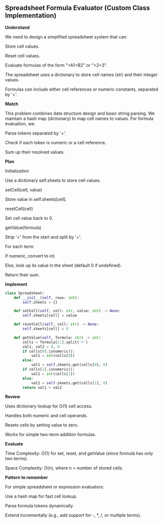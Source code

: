 ## Spreadsheet Formula Evaluator (Custom Class Implementation)

**Understand**

We need to design a simplified spreadsheet system that can:

Store cell values.

Reset cell values.

Evaluate formulas of the form "=A1+B2" or "=2+3".

The spreadsheet uses a dictionary to store cell names (str) and their integer values.

Formulas can include either cell references or numeric constants, separated by '+'.

**Match**

This problem combines data structure design and basic string parsing.
We maintain a hash map (dictionary) to map cell names to values.
For formula evaluation, we:

Parse tokens separated by '+'.

Check if each token is numeric or a cell reference.

Sum up their resolved values.

**Plan**

Initialization

Use a dictionary self.sheets to store cell values.

setCell(cell, value)

Store value in self.sheets[cell].

resetCell(cell)

Set cell value back to 0.

getValue(formula)

Strip '=' from the start and split by '+'.

For each term:

If numeric, convert to int.

Else, look up its value in the sheet (default 0 if undefined).

Return their sum.

**Implement**

```py
class Spreadsheet:
    def __init__(self, rows: int):
        self.sheets = {}

    def setCell(self, cell: str, value: int) -> None:
        self.sheets[cell] = value

    def resetCell(self, cell: str) -> None:
        self.sheets[cell] = 0

    def getValue(self, formula: str) -> int:
        cells = formula[1:].split('+')
        val1, val2 = 0, 0
        if cells[0].isnumeric():
            val1 = int(cells[0])
        else:
            val1 = self.sheets.get(cells[0], 0)
        if cells[1].isnumeric():
            val2 = int(cells[1])
        else:
            val2 = self.sheets.get(cells[1], 0)
        return val1 + val2
```

**Review**

Uses dictionary lookup for O(1) cell access.

Handles both numeric and cell operands.

Resets cells by setting value to zero.

Works for simple two-term addition formulas.

**Evaluate**

Time Complexity: O(1) for set, reset, and getValue (since formula has only two terms).

Space Complexity: O(n), where n = number of stored cells.

**Pattern to remember**

For simple spreadsheet or expression evaluators:

Use a hash map for fast cell lookup.

Parse formula tokens dynamically.

Extend incrementally (e.g., add support for -, \*, /, or multiple terms).
